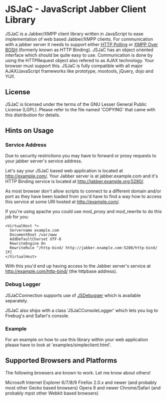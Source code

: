 JSJaC - JavaScript Jabber Client Library
========================================

JSJaC is a Jabber/XMPP client library written in JavaScript to ease
implementation of web based Jabber/XMPP clients. For communication
with a jabber server it needs to support either [HTTP Polling][1] or
[XMPP Over BOSH][2] (formerly known as HTTP Binding).
JSJaC has an object oriented interface which should be quite easy to
use.
Communication is done by using the HTTPRequest object also refered to
as AJAX technology. Your browser must support this.
JSJaC is fully compatible with all major AJAX/JavaScript frameworks
like prototype, mootools, jQuery, dojo and YUI!.

License
-------

JSJaC is licensed under the terms of the GNU Lesser General Public 
License (LGPL). Please refer to the file named 'COPYING' that came with 
this distribution for details.

Hints on Usage
--------------

### Service Address

Due to security restrictions you may have to forward or proxy requests
to your jabber server's service address.

Let's say your JSJaC based web application is located at
http://example.com/. Your Jabber server is at jabber.example.com and
it's HTTP Binding service is located at
http://jabber.example.org:5280/.

As most browser don't allow scripts to connect to a different domain
and/or port as they have been loaded from you'd have to find a way how
to access this service at some URI hosted at http://example.com/.

If you're using apache you could use mod_proxy and mod_rewrite to do
this job for you:

    <VirtualHost *>
      Servername example.com
      DocumentRoot /var/www
      AddDefaultCharset UTF-8
      RewriteEngine On
      RewriteRule ^/http-bind/ http://jabber.example.com:5280/http-bind/ [P]
    </VirtualHost>

With this you'd end up having access to the Jabber server's service at
http://example.com/http-bind/ (the httpbase address).


### Debug Logger

JSJaCConnection supports use of [JSDebugger][3] which is available
separately.

JSJaC also ships with a class 'JSJaCConsoleLogger' which lets you log to
Firebug's and Safari's console.


### Example

For an example on how to use this library within your web application
please have to look at 'examples/simpleclient.html'.

Supported Browsers and Platforms
--------------------------------

The following browsers are known to work. Let me know about others!

Microsoft Internet Explorer 6/7/8/9
Firefox 2.0.x and newer (and probably most other Gecko based browsers)
Opera 9 and newer
Chrome/Safari (and probably mpst other Webkit based browsers)

[1]: http://xmpp.org/extensions/xep-0025.html
[2]: http://xmpp.org/extensions/xep-0206.html
[3]: http://blog.jwchat.org/javascript-debug-logger/
